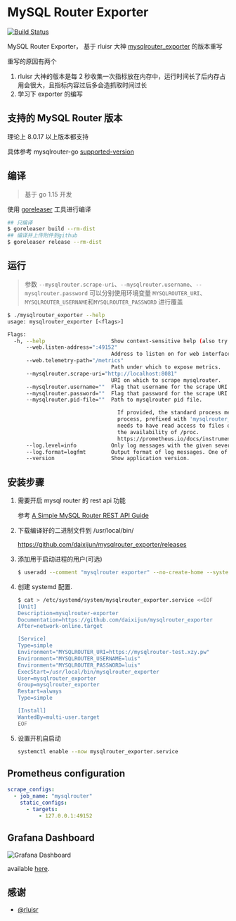 # MySQL Router Exporter

[![Build Status](https://github.com/daixijun/mysqlrouter_exporter/workflows/goreleaser/badge.svg)](https://github.com/daixijun/mysqlrouter_exporter/actions?query=workflow%3goreleaser)

MySQL Router Exporter， 基于 rluisr 大神 [mysqlrouter_exporter](https://github.com/rluisr/mysqlrouter_exporter) 的版本重写

重写的原因有两个

1. rluisr 大神的版本是每 2 秒收集一次指标放在内存中，运行时间长了后内存占用会很大，且指标内容过后多会造抓取时间过长
2. 学习下 exporter 的编写

## 支持的 MySQL Router 版本

理论上 8.0.17 以上版本都支持

具体参考 mysqlrouter-go [supported-version](https://github.com/rluisr/mysqlrouter-go#supported-version)

## 编译

> 基于 go 1.15 开发

使用 [goreleaser](https://goreleaser.com/) 工具进行编译

```sh
## 只编译
$ goreleaser build --rm-dist
## 编译并上传附件到github
$ goreleaser release --rm-dist
```

## 运行

> 参数 `--mysqlrouter.scrape-uri`、`--mysqlrouter.username`、`--mysqlrouter.password` 可以分别使用环境变量 `MYSQLROUTER_URI`、`MYSQLROUTER_USERNAME`和`MYSQLROUTER_PASSWORD` 进行覆盖

```sh
$ ./mysqlrouter_exporter --help
usage: mysqlrouter_exporter [<flags>]

Flags:
  -h, --help                     Show context-sensitive help (also try --help-long and --help-man).
      --web.listen-address=":49152"
                                 Address to listen on for web interface and telemetry.
      --web.telemetry-path="/metrics"
                                 Path under which to expose metrics.
      --mysqlrouter.scrape-uri="http://localhost:8081"
                                 URI on which to scrape mysqlrouter.
      --mysqlrouter.username=""  Flag that username for the scrape URI
      --mysqlrouter.password=""  Flag that password for the scrape URI
      --mysqlrouter.pid-file=""  Path to mysqlrouter pid file.

                                   If provided, the standard process metrics get exported for the mysqlrouter
                                   process, prefixed with 'mysqlrouter_process_...'. The mysqlrouter_process exporter
                                   needs to have read access to files owned by the mysqlrouter process. Depends on
                                   the availability of /proc.
                                   https://prometheus.io/docs/instrumenting/writing_clientlibs/#process-metrics.
      --log.level=info           Only log messages with the given severity or above. One of: [debug, info, warn, error]
      --log.format=logfmt        Output format of log messages. One of: [logfmt, json]
      --version                  Show application version.
```

## 安装步骤

1. 需要开启 mysql router 的 rest api 功能

   参考 [A Simple MySQL Router REST API Guide](https://dev.mysql.com/doc/mysql-router/8.0/en/mysql-router-rest-api-setup.html)

2. 下载编译好的二进制文件到 /usr/local/bin/

   https://github.com/daixijun/mysqlrouter_exporter/releases

3. 添加用于启动进程的用户(可选)

   ```sh
   $ useradd --comment "mysqlrouter exporter" --no-create-home --system --shell /usr/sbin/nologin mysqlrouter_exporter
   ```

4. 创建 systemd 配置.

   ```sh
   $ cat > /etc/systemd/system/mysqlrouter_exporter.service <<EOF
   [Unit]
   Description=mysqlrouter-exporter
   Documentation=https://github.com/daixijun/mysqlrouter_exporter
   After=network-online.target

   [Service]
   Type=simple
   Environment="MYSQLROUTER_URI=https://mysqlrouter-test.xzy.pw"
   Environment="MYSQLROUTER_USERNAME=luis"
   Environment="MYSQLROUTER_PASSWORD=luis"
   ExecStart=/usr/local/bin/mysqlrouter_exporter
   User=mysqlrouter_exporter
   Group=mysqlrouter_exporter
   Restart=always
   Type=simple

   [Install]
   WantedBy=multi-user.target
   EOF
   ```

5. 设置开机自启动

   ```sh
   systemctl enable --now mysqlrouter_exporter.service
   ```

## Prometheus configuration

```yaml
scrape_configs:
  - job_name: "mysqlrouter"
    static_configs:
      - targets:
          - 127.0.0.1:49152
```

## Grafana Dashboard

![Grafana Dashboard](https://grafana.com/api/dashboards/10741/images/6783/image "Grafana Dashboard")

available [here](https://grafana.com/grafana/dashboards/10741).

## 感谢

- [@rluisr](https://github.com/rluisr)
